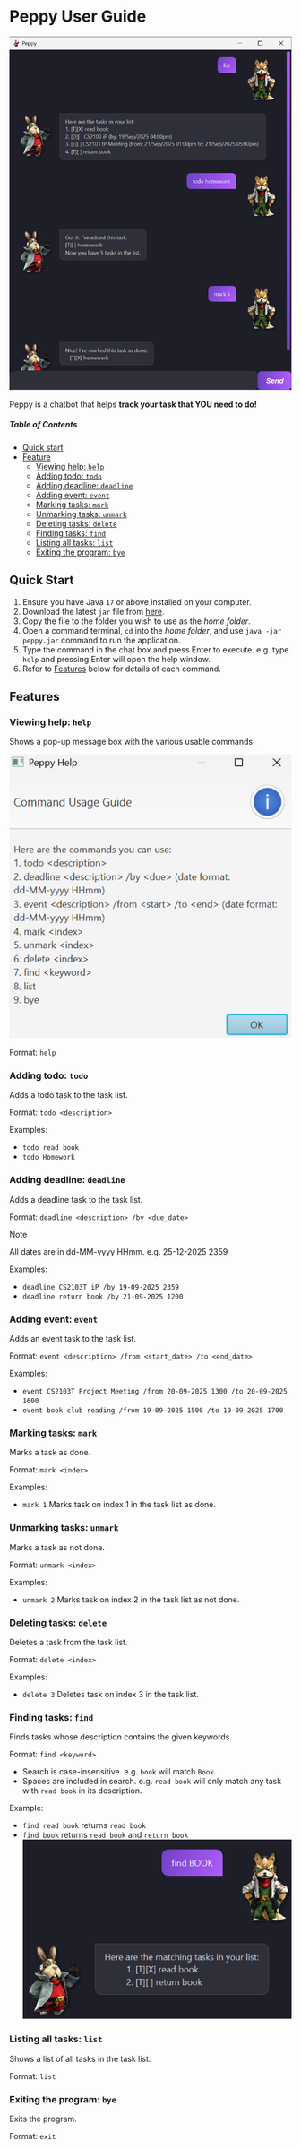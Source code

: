 # Peppy User Guide

![Peppy Screenhot](Ui.png)

Peppy is a chatbot that helps **track your task that YOU need to do!**


##### Table of Contents
- [Quick start](#quick-start)  
- [Feature](#features)  
  - [Viewing help: `help`](#viewing-help-help)
  - [Adding todo: `todo`](#adding-todo-todo)
  - [Adding deadline: `deadline`](#adding-deadline-deadline)
  - [Adding event: `event`](#adding-event-event)
  - [Marking tasks: `mark`](#marking-tasks-mark)
  - [Unmarking tasks: `unmark`](#unmarking-tasks-unmark)
  - [Deleting tasks: `delete`](#deleting-tasks-delete)
  - [Finding tasks: `find`](#finding-tasks-find)
  - [Listing all tasks: `list`](#listing-all-tasks-list)
  - [Exiting the program: `bye`](#exiting-the-program-bye)

## Quick Start
1. Ensure you have Java `17` or above installed on your computer. <br>
2. Download the latest `jar` file from [here](https://github.com/jxnwxx/ip/releases).
3. Copy the file to the folder you wish to use as the _home folder_.
4. Open a command terminal, `cd` into the _home folder_, and use `java -jar peppy.jar` command to run the application.
5. Type the command in the chat box and press Enter to execute. e.g. type `help` and pressing Enter will open the 
   help window.
6. Refer to [Features](#Features) below for details of each command.

## Features
### Viewing help: `help`
Shows a pop-up message box with the various usable commands.

![Help Screenshot](Help.png)

Format: `help`

### Adding todo: `todo`
Adds a todo task to the task list.

Format: `todo <description>`

Examples:
- `todo read book`
- `todo Homework`

### Adding deadline: `deadline`
Adds a deadline task to the task list.

Format: `deadline <description> /by <due_date>`
> [!NOTE]
> All dates are in dd-MM-yyyy HHmm. e.g. 25-12-2025 2359

Examples:
- `deadline CS2103T iP /by 19-09-2025 2359`
- `deadline return book /by 21-09-2025 1200`

### Adding event: `event`
Adds an event task to the task list.

Format: `event <description> /from <start_date> /to <end_date>`

Examples:
- `event CS2103T Project Meeting /from 20-09-2025 1300 /to 20-09-2025 1600`
- `event book club reading /from 19-09-2025 1500 /to 19-09-2025 1700`


### Marking tasks: `mark`
Marks a task as done.

Format: `mark <index>`

Examples:
- `mark 1` Marks task on index 1 in the task list as done.

### Unmarking tasks: `unmark`
Marks a task as not done.

Format: `unmark <index>`

Examples:
- `unmark 2` Marks task on index 2 in the task list as not done.

### Deleting tasks: `delete`
Deletes a task from the task list.

Format: `delete <index>`

Examples:
- `delete 3` Deletes task on index 3 in the task list.

### Finding tasks: `find`
Finds tasks whose description contains the given keywords.

Format: `find <keyword>`
- Search is case-insensitive. e.g. `book` will match `Book`
- Spaces are included in search. e.g. `read book` will only match any task with `read book` in its description.

Example:
- `find read book` returns `read book`
- `find book` returns `read book` and `return book`
![Find Screenshot](Find.png)

### Listing all tasks: `list`
Shows a list of all tasks in the task list.

Format: `list`

### Exiting the program: `bye`
Exits the program.

Format: `exit`
